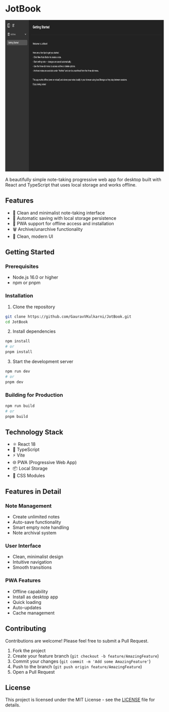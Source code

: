 # JotBook

<img src="Screenshot.png" alt="JotBook Logo" width="840" height="482" />

A beautifully simple note-taking progressive web app for desktop built with React and TypeScript that uses local storage and works offline.

## Features

- 📝 Clean and minimalist note-taking interface
- 💾 Automatic saving with local storage persistence
- 📱 PWA support for offline access and installation
- 🗑️ Archive/unarchive functionality
- 🌟 Clean, modern UI

## Getting Started

### Prerequisites

- Node.js 16.0 or higher
- npm or pnpm

### Installation

1. Clone the repository
```bash
git clone https://github.com/GauravVKulkarni/JotBook.git
cd JotBook
```

2. Install dependencies
```bash
npm install
# or
pnpm install
```

3. Start the development server
```bash
npm run dev
# or
pnpm dev
```

### Building for Production

```bash
npm run build
# or
pnpm build
```

## Technology Stack

- ⚛️ React 18
- 📘 TypeScript
- ⚡ Vite
- 🌐 PWA (Progressive Web App)
- 📦 Local Storage
- 🎨 CSS Modules

## Features in Detail

### Note Management
- Create unlimited notes
- Auto-save functionality
- Smart empty note handling
- Note archival system

### User Interface
- Clean, minimalist design
- Intuitive navigation
- Smooth transitions

### PWA Features
- Offline capability
- Install as desktop app
- Quick loading
- Auto-updates
- Cache management

## Contributing

Contributions are welcome! Please feel free to submit a Pull Request.

1. Fork the project
2. Create your feature branch (`git checkout -b feature/AmazingFeature`)
3. Commit your changes (`git commit -m 'Add some AmazingFeature'`)
4. Push to the branch (`git push origin feature/AmazingFeature`)
5. Open a Pull Request

## License

This project is licensed under the MIT License - see the [LICENSE](LICENSE) file for details.
